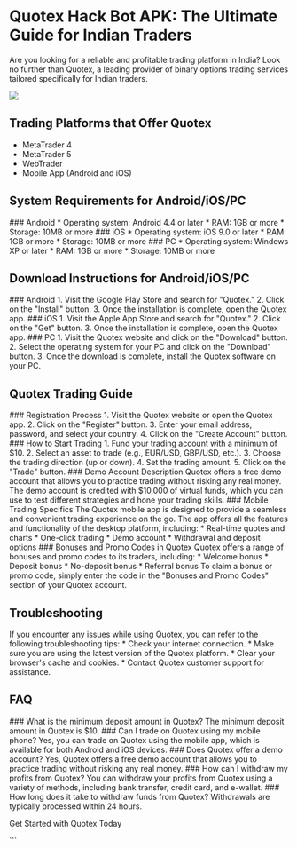 # Quotex Hack Bot APK: The Ultimate Guide for Indian Traders

Are you looking for a reliable and profitable trading platform in India?
Look no further than Quotex, a leading provider of binary options
trading services tailored specifically for Indian traders.

[![](https://static.quotex.io/files/4_en/300_250.jpg)](https://traff.sbs/brokerqxlid)

## Trading Platforms that Offer Quotex

-   MetaTrader 4
-   MetaTrader 5
-   WebTrader
-   Mobile App (Android and iOS)

## System Requirements for Android/iOS/PC

\### Android \* Operating system: Android 4.4 or later \* RAM: 1GB or
more \* Storage: 10MB or more \### iOS \* Operating system: iOS 9.0 or
later \* RAM: 1GB or more \* Storage: 10MB or more \### PC \* Operating
system: Windows XP or later \* RAM: 1GB or more \* Storage: 10MB or more

## Download Instructions for Android/iOS/PC

\### Android 1. Visit the Google Play Store and search for
"Quotex." 2. Click on the "Install" button. 3. Once the
installation is complete, open the Quotex app. \### iOS 1. Visit the
Apple App Store and search for "Quotex." 2. Click on the
"Get" button. 3. Once the installation is complete, open the
Quotex app. \### PC 1. Visit the Quotex website and click on the
"Download" button. 2. Select the operating system for your PC and
click on the "Download" button. 3. Once the download is complete,
install the Quotex software on your PC.

## Quotex Trading Guide

\### Registration Process 1. Visit the Quotex website or open the Quotex
app. 2. Click on the "Register" button. 3. Enter your email
address, password, and select your country. 4. Click on the "Create
Account" button. \### How to Start Trading 1. Fund your trading
account with a minimum of \$10. 2. Select an asset to trade (e.g.,
EUR/USD, GBP/USD, etc.). 3. Choose the trading direction (up or down).
4. Set the trading amount. 5. Click on the "Trade" button. \###
Demo Account Description Quotex offers a free demo account that allows
you to practice trading without risking any real money. The demo account
is credited with \$10,000 of virtual funds, which you can use to test
different strategies and hone your trading skills. \### Mobile Trading
Specifics The Quotex mobile app is designed to provide a seamless and
convenient trading experience on the go. The app offers all the features
and functionality of the desktop platform, including: \* Real-time
quotes and charts \* One-click trading \* Demo account \* Withdrawal and
deposit options \### Bonuses and Promo Codes in Quotex Quotex offers a
range of bonuses and promo codes to its traders, including: \* Welcome
bonus \* Deposit bonus \* No-deposit bonus \* Referral bonus To claim a
bonus or promo code, simply enter the code in the "Bonuses and Promo
Codes" section of your Quotex account.

## Troubleshooting

If you encounter any issues while using Quotex, you can refer to the
following troubleshooting tips: \* Check your internet connection. \*
Make sure you are using the latest version of the Quotex platform. \*
Clear your browser\'s cache and cookies. \* Contact Quotex customer
support for assistance.

## FAQ

\### What is the minimum deposit amount in Quotex? The minimum deposit
amount in Quotex is \$10. \### Can I trade on Quotex using my mobile
phone? Yes, you can trade on Quotex using the mobile app, which is
available for both Android and iOS devices. \### Does Quotex offer a
demo account? Yes, Quotex offers a free demo account that allows you to
practice trading without risking any real money. \### How can I withdraw
my profits from Quotex? You can withdraw your profits from Quotex using
a variety of methods, including bank transfer, credit card, and
e-wallet. \### How long does it take to withdraw funds from Quotex?
Withdrawals are typically processed within 24 hours.

Get Started with Quotex Today

\`\`\`

